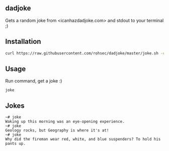 ## dadjoke

Gets a random joke from <icanhazdadjoke.com> and stdout to your terminal ;)

## Installation

```bash
curl https://raw.githubusercontent.com/rohsec/dadjoke/master/joke.sh -o joke.sh && chmod +x joke.sh && mv joke.sh /usr/bin/joke && rm joke.sh 
```

## Usage

Run command, get a joke :)

```
joke
```
## Jokes 

```
~# joke
Waking up this morning was an eye-opening experience.                                                                              
~# joke
Geology rocks, but Geography is where it's at!                                                                              
~# joke
Why did the fireman wear red, white, and blue suspenders? To hold his pants up. 
```
